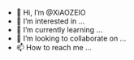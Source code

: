 - 👋 Hi, I’m @XiAOZEIO
- 👀 I’m interested in ...
- 🌱 I’m currently learning ...
- 💞️ I’m looking to collaborate on ...
- 📫 How to reach me ...

<!---
XiAOZEIO/XiAOZEIO is a ✨ special ✨ repository because its `README.md` (this file) appears on your GitHub profile.
You can click the Preview link to take a look at your changes.
--->
